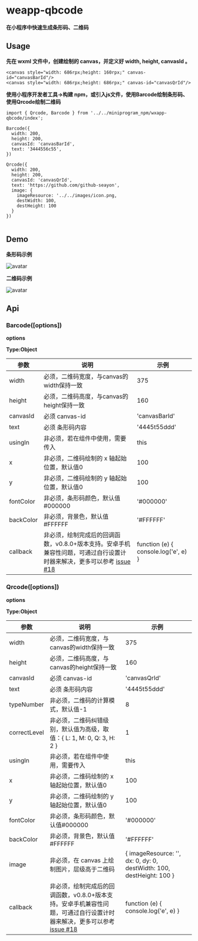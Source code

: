# weapp-qbcode
**在小程序中快速生成条形码、二维码**

## Usage
**先在 wxml 文件中，创建绘制的 canvas，并定义好 width, height, canvasId 。**
```
<canvas style="width: 686rpx;height: 160rpx;" canvas-id="canvasBarId"/>
<canvas style="width: 686rpx;height: 686rpx;" canvas-id="canvasQrId"/>
```

**使用小程序开发者工具->构建 npm，或引入js文件，使用Barcode绘制条形码、使用Qrcode绘制二维码**
```
import { Qrcode, Barcode } from '../../miniprogram_npm/wxapp-qbcode/index';

Barcode({
  width: 200,
  height: 200,
  canvasId: 'canvasBarId',
  text: '3444556c55',
})

Qrcode({
  width: 200,
  height: 200,
  canvasId: 'canvasQrId',
  text: 'https://github.com/github-seayon',
  image: {
    imageResource: '../../images/icon.png,
    destWidth: 100,
    destHeight: 100
  }
})


```

## Demo

**条形码示例**

![avatar](./assets/images/exapmle-barcode.jpeg)

**二维码示例**

![avatar](./assets/images/example-qrcode.jpeg)

## Api

### Barcode([options])

**options**

**Type:Object**

参数 | 说明 |  示例  
-|-|-
width | 必须，二维码宽度，与canvas的width保持一致 | 375 |
height | 必须，二维码高度，与canvas的height保持一致 | 160 |
canvasId | 必须 canvas-id | 'canvasBarId' |
text | 必须 条形码内容 | '4445t55ddd' |
usingIn | 非必须，若在组件中使用，需要传入 | this |
x | 非必须，二维码绘制的 x 轴起始位置，默认值0 | 100 |
y | 非必须，二维码绘制的 y 轴起始位置，默认值0 | 100 |
fontColor | 非必须，条形码颜色，默认值#000000 | '#000000' |
backColor | 非必须，背景色，默认值#FFFFFF | '#FFFFFF' |
callback |非必须，绘制完成后的回调函数，v0.8.0+版本支持。安卓手机兼容性问题，可通过自行设置计时器来解决，更多可以参考 [issue #18](https://github.com/yingye/weapp-qrcode/issues/18) | function (e) { console.log('e', e) } |


### Qrcode([options])

**options**

**Type:Object**

参数 | 说明 |  示例  
-|-|-
width | 必须，二维码宽度，与canvas的width保持一致 | 375 |
height | 必须，二维码高度，与canvas的height保持一致 | 160 |
canvasId | 必须 canvas-id | 'canvasQrId' |
text | 必须 条形码内容 | '4445t55ddd' |
typeNumber | 非必须，二维码的计算模式，默认值-1 | 8 |
correctLevel | 非必须，二维码纠错级别，默认值为高级，取值：{ L: 1, M: 0, Q: 3, H: 2 } | 1 |
usingIn | 非必须，若在组件中使用，需要传入 | this |
x | 非必须，二维码绘制的 x 轴起始位置，默认值0 | 100 |
y | 非必须，二维码绘制的 y 轴起始位置，默认值0 | 100 |
fontColor | 非必须，条形码颜色，默认值#000000 | '#000000' |
backColor | 非必须，背景色，默认值#FFFFFF | '#FFFFFF' |
image | 非必须，在 canvas 上绘制图片，层级高于二维码 | { imageResource: '', dx: 0, dy: 0, destWidth: 100, destHeight: 100 } |
callback |非必须，绘制完成后的回调函数，v0.8.0+版本支持。安卓手机兼容性问题，可通过自行设置计时器来解决，更多可以参考 [issue #18](https://github.com/yingye/weapp-qrcode/issues/18) | function (e) { console.log('e', e) } |

